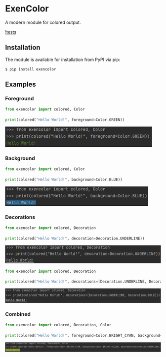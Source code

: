 # ExenColor
A modern module for colored output.

[!tests](https://github.com/Exenifix/exencolor/workflows/actions/test.yml/badge.svg)

## Installation
The module is available for installation from PyPI via pip:
```shell
$ pip install exencolor
```

## Examples

### Foreground

```python
from exencolor import colored, Color

print(colored("Hello World!", foreground=Color.GREEN))
```
![output](https://github.com/Exenifix/exencolor/blob/master/.github/img/foreground.png?raw=true)

### Background

```python
from exencolor import colored, Color

print(colored("Hello World!", background=Color.BLUE))
```
![output](https://github.com/Exenifix/exencolor/blob/master/.github/img/background.png?raw=true)

### Decorations

```python
from exencolor import colored, Decoration

print(colored("Hello World!", decoration=Decoration.UNDERLINE))
```
![output](https://github.com/Exenifix/exencolor/blob/master/.github/img/deco1.png?raw=true)

```python
from exencolor import colored, Decoration

print(colored("Hello World!", decorations=[Decoration.UNDERLINE, Decoration.BOLD]))
```
![output](https://github.com/Exenifix/exencolor/blob/master/.github/img/deco2.png?raw=true)

### Combined

```python
from exencolor import colored, Decoration, Color

print(colored("Hello World!", foreground=Color.BRIGHT_CYAN, background=Color.BRIGHT_YELLOW, decoration=Decoration.UNDERLINE))
```
![output](https://github.com/Exenifix/exencolor/blob/master/.github/img/combined.png?raw=true)
